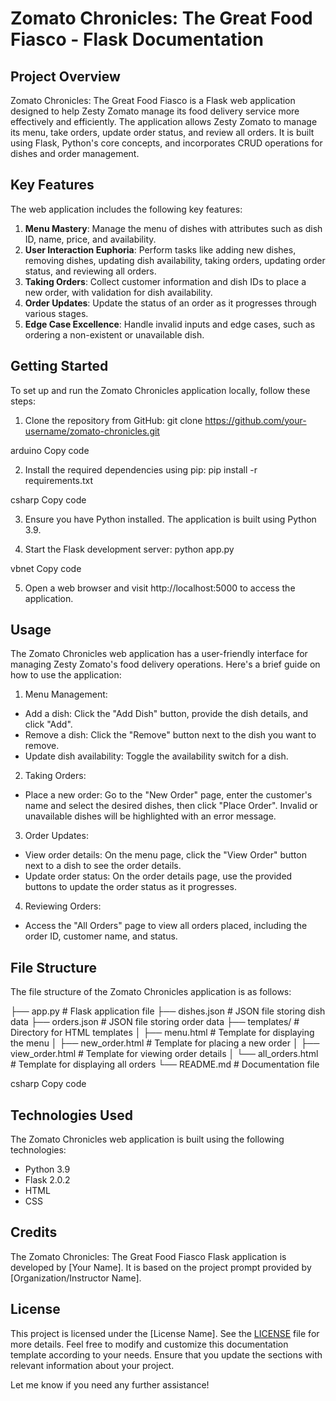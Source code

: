 # Zomato Chronicles: The Great Food Fiasco - Flask Documentation

## Project Overview
Zomato Chronicles: The Great Food Fiasco is a Flask web application designed to help Zesty Zomato manage its food delivery service more effectively and efficiently. The application allows Zesty Zomato to manage its menu, take orders, update order status, and review all orders. It is built using Flask, Python's core concepts, and incorporates CRUD operations for dishes and order management.

## Key Features
The web application includes the following key features:

1. **Menu Mastery**: Manage the menu of dishes with attributes such as dish ID, name, price, and availability.
2. **User Interaction Euphoria**: Perform tasks like adding new dishes, removing dishes, updating dish availability, taking orders, updating order status, and reviewing all orders.
3. **Taking Orders**: Collect customer information and dish IDs to place a new order, with validation for dish availability.
4. **Order Updates**: Update the status of an order as it progresses through various stages.
5. **Edge Case Excellence**: Handle invalid inputs and edge cases, such as ordering a non-existent or unavailable dish.

## Getting Started
To set up and run the Zomato Chronicles application locally, follow these steps:

1. Clone the repository from GitHub:
git clone https://github.com/your-username/zomato-chronicles.git

arduino
Copy code

2. Install the required dependencies using pip:
pip install -r requirements.txt

csharp
Copy code

3. Ensure you have Python installed. The application is built using Python 3.9.

4. Start the Flask development server:
python app.py

vbnet
Copy code

5. Open a web browser and visit http://localhost:5000 to access the application.

## Usage
The Zomato Chronicles web application has a user-friendly interface for managing Zesty Zomato's food delivery operations. Here's a brief guide on how to use the application:

1. Menu Management:
- Add a dish: Click the "Add Dish" button, provide the dish details, and click "Add".
- Remove a dish: Click the "Remove" button next to the dish you want to remove.
- Update dish availability: Toggle the availability switch for a dish.

2. Taking Orders:
- Place a new order: Go to the "New Order" page, enter the customer's name and select the desired dishes, then click "Place Order". Invalid or unavailable dishes will be highlighted with an error message.

3. Order Updates:
- View order details: On the menu page, click the "View Order" button next to a dish to see the order details.
- Update order status: On the order details page, use the provided buttons to update the order status as it progresses.

4. Reviewing Orders:
- Access the "All Orders" page to view all orders placed, including the order ID, customer name, and status.

## File Structure
The file structure of the Zomato Chronicles application is as follows:

├── app.py # Flask application file
├── dishes.json # JSON file storing dish data
├── orders.json # JSON file storing order data
├── templates/ # Directory for HTML templates
│ ├── menu.html # Template for displaying the menu
│ ├── new_order.html # Template for placing a new order
│ ├── view_order.html # Template for viewing order details
│ └── all_orders.html # Template for displaying all orders
└── README.md # Documentation file

csharp
Copy code

## Technologies Used
The Zomato Chronicles web application is built using the following technologies:

- Python 3.9
- Flask 2.0.2
- HTML
- CSS

## Credits
The Zomato Chronicles: The Great Food Fiasco Flask application is developed by [Your Name]. It is based on the project prompt provided by [Organization/Instructor Name].

## License
This project is licensed under the [License Name]. See the [LICENSE](LICENSE) file for more details.
Feel free to modify and customize this documentation template according to your needs. Ensure that you update the sections with relevant information about your project.

Let me know if you need any further assistance!
